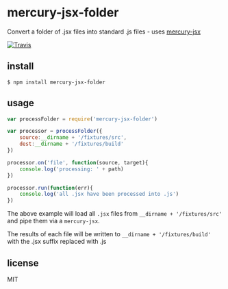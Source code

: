 mercury-jsx-folder
==================

Convert a folder of .jsx files into standard .js files - uses [mercury-jsx](https://github.com/Raynos/mercury-jsx)

[![Travis](http://img.shields.io/travis/binocarlos/mercury-jsx-folder.svg?style=flat)](https://travis-ci.org/binocarlos/mercury-jsx-folder)

## install

```
$ npm install mercury-jsx-folder
```

## usage

```js
var processFolder = require('mercury-jsx-folder')

var processor = processFolder({
	source:__dirname + '/fixtures/src',
	dest:__dirname + '/fixtures/build'
})

processor.on('file', function(source, target){
	console.log('processing: ' + path)
})

processor.run(function(err){
	console.log('all .jsx have been processed into .js')	
})
```

The above example will load all `.jsx` files from `__dirname + '/fixtures/src'` and pipe them via a `mercury-jsx`.

The results of each file will be written to `__dirname + '/fixtures/build'` with the .jsx suffix replaced with .js


## license

MIT